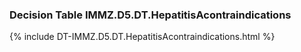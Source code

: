 ### Decision Table IMMZ.D5.DT.HepatitisAcontraindications
{% include DT-IMMZ.D5.DT.HepatitisAcontraindications.html %}

